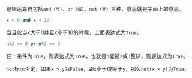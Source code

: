 逻辑运算符包括`and（与）`、`or（或）`、`not（非）`三种，意思就是字面上的意思。

```python
x > 0 and x < 10
```
当且仅当x大于0并且x小于10的时候，上面表达式为`True`。

```python
n%2 == 0 or n%3 == 0
```
任一条件为`True`，则表达式为`True`，也就是`n`能被`2`或`3`整除，则表达式为`True`。

`not`标示否定，如果`x > y`为`False`，即`x`小于或等于`y`，那么`not(x > y)`为`True`。